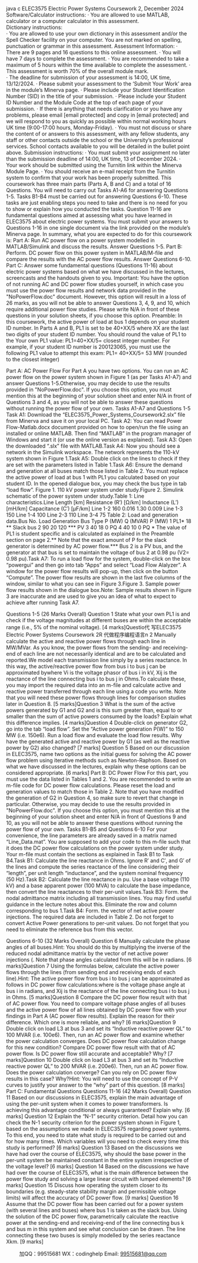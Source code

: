 java c
ELEC3575 
Electric Power Systems 
Coursework 2, December 2024 
Software/Calculator instructions: 
·   You are allowed to use MATLAB, calculator or a computer calculator in this assessment.  
Dictionary instructions:  
·   You are allowed to use your own dictionary in this assessment and/or the Spell Checker facility on your computer. You are not marked on spelling, punctuation or grammar in this assessment.
Assessment Information: 
·   There are 9 pages and 16 questions to this online assessment.
·   You will have 7 days to complete the assessment. 
·   You are recommended to take a maximum of 5 hours within the time available to complete the assessment. 
·   This assessment is worth 70% of the overall module mark.  
·   The deadline for submission of your assessment is 14:00, UK time, 13/12/2024.
·   Please submit your assessment to the ‘Submit Your Work’ area in the module’s Minerva page.
·   Please include your Student Identification Number (SID) in the title of your submission.
·   Please include your Student ID Number and the Module Code at the top of each page of your submission.
·   If there is anything that needs clarification or you have any problems, please email [email   protected] and copy in [email   protected] and we will respond to you as quickly as possible within normal working hours UK time (9:00-17:00 hours, Monday-Friday).
·   You must not discuss or share the content of or answers to this assessment, with any fellow students, any staff or other contacts outside the school or the University’s professional services. School contacts available to you will be detailed in the bullet point above.
Submission instructions: 
·   You must submit your assignment no later than the submission deadline of 14:00, UK time, 13 of December 2024.
·   Your work should be submitted using the Turnitin link within the Minerva Module Page.
·   You should receive an e-mail receipt from the Turnitin system to confirm that your work has been properly submitted.
This coursework has three main parts (Parts A, B and C) and a total of 16 Questions. You will need to carry out Tasks A1-A6 for answering Questions 1-5. Tasks B1-B4 must be carried out for answering Questions 6-10. These tasks are just enabling steps you need to take and there is no need for you to show or explain how you conducted the tasks. Question 11-16 are fundamental questions aimed at assessing what you have learned in ELEC3575 about electric power systems. You must submit your answers to Questions 1-16 in one single document via the link provided on the module’s Minerva page.
In summary, what you are expected to do for this coursework is:
Part A: Run AC power flow on a power system modelled in MATLAB/Simulink and discuss the results. Answer Questions 1-5.
Part B: Perform. DC power flow on this power system in MATLAB/M-file and compare the results with the AC power flow results. Answer Questions 6-10.
Part C: Answer some fundamental questions (Questions 11-16) about electric power systems based on what we have discussed in the lectures, screencasts and the handouts given to you.
Important: You have the option of not running AC and DC power flow studies yourself, in which case you must use the power flow results and network data provided in the "NoPowerFlow.doc" document. However, this option will result in a loss of 26 marks, as you will not be able to answer Questions 3, 4, 9, and 10, which require additional power flow studies. Please write N/A in front of these questions in your solution sheets, if you choose this option.
Preamble: In this coursework, the active power of load at bus 1 depends on your student ID number. In Parts A and B, PL1 is set to be 40+XX/5 where XX   are the last two digits of your student ID number. You should round the value of PL1 to the
Your own PL1 value: PL1=40+XX/5=
closest integer number.
For example, if your student ID number is 200123065, you must use the following PL1 value to attempt this exam:
PL1= 40+XX/5= 53 MW (rounded to the closest integer) 

Part A: AC Power Flow  For Part A you have two options. You can run an AC power flow on the power system shown in Figure 1 (as per Tasks A1-A7) and answer Questions 1-5.Otherwise, you may decide to use the results provided in "NoPowerFlow.doc". If you choose this option, you must mention this at the beginning of your solution sheet and enter N/A in front of Questions 3 and 4, as you will not be able to answer these questions without running the power flow of your own.
Tasks A1-A7 and Questions 1-5 
Task A1: Download the “ELEC3575_Power_Systems_Coursework2.slx” file from Minerva and save it on your local PC.
Task A2: You can read Power Flow-Matlab.docx document provided on how to open/run the file using an installed or online MATLAB. Then find “MATLAB” in the program manager of Windows and start it (or use the online version as explained).
Task A3: Open the downloaded “.slx” file with MATLAB.Task A4: Now you should see a network in the Simulink workspace. The network represents the 110-kV system shown in Figure 1.Task A5: Double click on the lines to check if they are set with the parameters listed in Table 1.Task A6: Ensure the demand and generation at all buses match those listed in Table 2. You must replace the active power of load at bus 1 with PL1 you calculated based on your student ID. In the opened dialogue box, you may check the bus type in tab “load flow”.  Figure 1. 110 kV power system under study.Figure 2. Simulink schematic of the power system under study.Table 1: Line characteristics.Line Length [km] Resistance (R′)
[Ω/km] Inductance (L′) [mH/km] Capacitance (C′) [µF/km] Line 1-2 160 0.016 1.30 0.009 Line 1-3 150 Line 1-4 100 Line 2-3 110 Line 3-4 75 Table 2: Load and generation data.Bus No. Load Generation Bus Type P (MW) Q (MVAR) P (MW) 1 PL1* 18 ** Slack bus 2 90 20 120 *** PV 3 40 18 0 PQ 4 40 10 0 PQ * The value of PL1 is student specific and is calculated as explained in the Preamble section on page 2.** Note that the exact amount of P for the slack generator is determined by AC power flow.*** Bus 2 is a PV bus, and the generator at that bus is set to maintain the voltage of bus 2 at 0.98 pu (V2= 0.98 pu).Task A7: To run a load flow for the system, double-click on the box “powergui” and then go into tab “Apps” and select “Load Flow Alalyzer”. A window for the power flow results will pop-up, then click on the button “Compute”. The power flow results are shown in the last five columns of the window, similar to what you can see in Figure 3.Figure 3. Sample power flow results shown in the dialogue box.Note: Sample results shown in Figure 3 are inaccurate and are used to give you an idea of what to expect to achieve after running Task A7.

Questions 1-5 (26 Marks Overall) Question 1 State what your own PL1 is and check if the voltage magnitudes at different buses are within the acceptable range (i.e., 5% of the nominal voltage).       [4 marks]Questio代 写ELEC3575 Electric Power Systems Coursework 2R
代做程序编程语言n 2 Manually calculate the active and reactive power flows through each line in MW/MVar. As you know, the power flows from the sending- and receiving- end of each line are not necessarily identical and are to be calculated and reported.We model each transmission line simply by a series reactance. In this way, the active/reactive power flow from bus i to bus j can be approximated bywhere Vi  is the voltage phasor of bus i in kV, Xij   is the reactance of the line connecting bus i to bus j in Ohms.To calculate these, you may import the required data into an m-file and calculate active and reactive power transferred through each line using a code you write. Note that you will need these power flows through lines for comparison studies later in Question 8.       [5 marks]Question 3 What is the sum of the active powers generated by G1 and G2 and is this sum greater than, equal to or smaller than the sum of active powers consumed by the loads? Explain what this difference implies. [4 marks]Question 4 Double-click on generator G2, go into the tab “load flow”. Set the “Active power generation P(W)” to 150 MW (i.e. 150e6). Run a load flow and evaluate the load flow results. Why have the generated active and reactive power by G1 (as well as the reactive power by G2) also changed? [7 marks] Question 5 Based on our discussion in ELEC3575, name two options as the initial guess for solving the AC power flow problem using iterative methods such as Newton-Raphson. Based on what we have discussed in the lectures, explain why these options can be considered appropriate.    [6 marks]
Part B: DC Power Flow 
For this part, you must use the data listed in Tables 1 and 2. You are recommended to write an m-file code for DC power flow calculations. Please reset the load and generation values to match those in Table 2. Note that you have modified the generation of G2 in Question 4, so make sure to revert that change in particular. Otherwise, you may decide to use the results provided in "NoPowerFlow.doc". If you choose this option, you must mention this at the beginning of your solution sheet and enter N/A in front of Questions 9 and 10, as you will not be able to answer these questions without running the power flow of your own.
Tasks B1-B5 and Questions 6-10  For your convenience, the line parameters are already saved in a matrix named “Line_Data.mat”. You are supposed to add your code to this m-file such that it does the DC power flow calculations on the power system under study. Your m-file must contain the sections as explained in Task B1 to Task B4.Task B1: Calculate the line reactance in Ohms. Ignore R′ and C′, and G′ of the lines and compute the series reactance of the line considering their “length”, per unit length “inductance”, and the system nominal frequency (50 Hz).Task B2: Calculate the line reactance in pu. Use a base voltage (110 kV) and a base apparent power (100 MVA) to calculate the base impedance, then convert the line reactances to their per-unit values.Task B3: Form. the nodal admittance matrix including all transmission lines. You may find useful guidance in the lecture notes about this. Eliminate the row and column corresponding to bus 1.Task B4: Form. the vector of net active power injections. The required data are included in Table 2. Do not forget to convert Active Power generations to per-unit values. Do not forget that you need to eliminate the reference bus from this vector.

Questions 6-10 (32 Marks Overall) Question 6  Manually calculate the phase angles of all buses.Hint: You should do this by multiplying the inverse of the reduced nodal admittance matrix by the vector of net active power injections (. Note that phase angles calculated from this will be in radians.    [6 marks]Question 7 Using the formulas below, calculate the active power flows through the lines (from sending end and receiving ends of each line).Hint: The active power flow from bus i to bus j can be approximated as follows in DC power flow calculations:where  is the voltage phase angle at bus i in radians, and Xij   is the reactance of the line connecting bus i to bus j in Ohms.       [5 marks]Question 8  Compare the DC power flow result with that of AC power flow. You need to compare voltage phase angles of all buses and the active power flow of all lines obtained by DC power flow with your findings in Part A   (AC power flow results). Explain the reason for their difference. Which one is more reliable, and why?       [6 marks]Question 9 Double click on load L3 at bus 3 and set its “Inductive reactive power QL” to 100 MVAR (i.e. 100e6). Then, run an AC power flow and examine whether the power calculation converges. Does DC power flow calculation change for this new condition?    Compare DC power flow result with that of AC power flow. Is DC power flow still accurate and acceptable? Why?       [7 marks]Question 10 Double click on load L3 at bus 3 and set its “Inductive reactive power QL” to 200 MVAR (i.e. 200e6). Then, run an AC power flow. Does the power calculation converge? Can you rely on DC power flow results in this case? Why?Hint: You will need to use the concept of P-V curves to justify your answer to the “why” part of this question.       [8 marks]
Part C: Fundamental Questions 
Questions 11-16 (42 Marks Overall) Question 11 Based on our discussions in ELEC3575, explain the main advantage of using the per-unit system when it comes to power transformers. Is achieving this advantage conditional or always guaranteed? Explain why.  [6 marks] Question 12 Explain the “N-1” security criterion. Detail how you can check the N-1 security criterion for the power system shown in Figure 1, based on the assumptions we made in ELEC3575 regarding power systems. To this end, you need to state what study is required to be carried out and for how many times. Which variables will you need to check every time this study is performed?  [6 marks] Question 13 Based on the discussions we have had over the course of ELEC3575, why should the base power in the per-unit system be maintained constant in the entire system irrespective of the voltage level?  [6 marks] Question 14 Based on the discussions we have had over the course of ELEC3575, what is the main difference between the power flow study and solving a large linear circuit with lumped elements?  [6 marks] Question 15 Discuss how operating the system closer to its boundaries (e.g. steady-state stability margin and permissible voltage limits) will affect the accuracy of DC power flow.  [9 marks] Question 16 Assume that the DC power flow has been carried out for a power system (with several lines and buses) where bus 1 is taken as the slack bus. Using the solution of the DC power flow, parametrically calculate the reactive power at the sending-end and receiving-end of the line connecting bus k and bus m in this system and see what conclusion can be drawn. The line connecting these two buses is simply modelled by the series reactance Xkm.  [9 marks] 

         
加QQ：99515681  WX：codinghelp  Email: 99515681@qq.com
